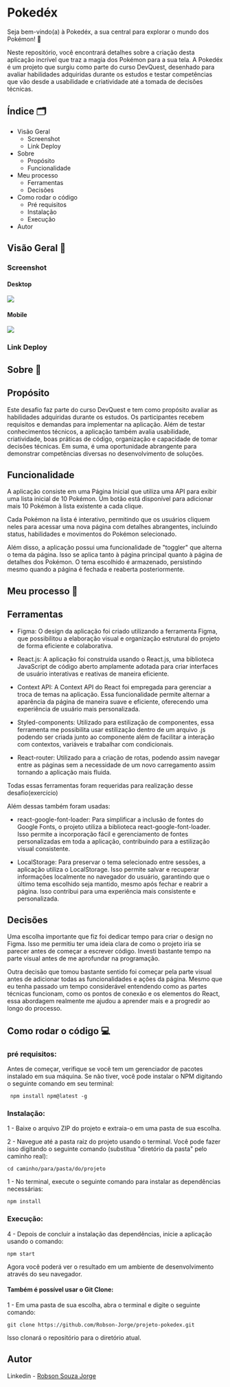 # Pokedéx 

Seja bem-vindo(a) à Pokedéx, a sua central para explorar o mundo dos Pokémon! 🌟

Neste repositório, você encontrará detalhes sobre a criação desta aplicação incrível que traz a magia dos Pokémon para a sua tela. A Pokedéx é um projeto que surgiu como parte do curso DevQuest, desenhado para avaliar habilidades adquiridas durante os estudos e testar competências que vão desde a usabilidade e criatividade até a tomada de decisões técnicas.

## Índice 🗂️

- Visão Geral
  - Screenshot
  - Link Deploy
- Sobre
  - Propósito
  - Funcionalidade
- Meu processo
  - Ferramentas
  - Decisões
- Como rodar o código 
  - Pré requisitos
  - Instalação
  - Execução
- Autor

## Visão Geral 👀

### Screenshot

#### Desktop

![](./design/Pokedex-Desktop.gif)

#### Mobile

![](./design/Pokedex-Mobile.gif)

### Link Deploy

## Sobre 📖

## Propósito

Este desafio faz parte do curso DevQuest e tem como propósito avaliar as habilidades adquiridas durante os estudos. Os participantes recebem requisitos e demandas para implementar na aplicação. Além de testar conhecimentos técnicos, a aplicação também avalia usabilidade, criatividade, boas práticas de código, organização e capacidade de tomar decisões técnicas. Em suma, é uma oportunidade abrangente para demonstrar competências diversas no desenvolvimento de soluções.

## Funcionalidade

A aplicação consiste em uma Página Inicial que utiliza uma API para exibir uma lista inicial de 10 Pokémon. Um botão está disponível para adicionar mais 10 Pokémon à lista existente a cada clique.

Cada Pokémon na lista é interativo, permitindo que os usuários cliquem neles para acessar uma nova página com detalhes abrangentes, incluindo status, habilidades e movimentos do Pokémon selecionado.

Além disso, a aplicação possui uma funcionalidade de "toggler" que alterna o tema da página. Isso se aplica tanto à página principal quanto à página de detalhes dos Pokémon. O tema escolhido é armazenado, persistindo mesmo quando a página é fechada e reaberta posteriormente.

## Meu processo 🔨

## Ferramentas

* Figma: O design da aplicação foi criado utilizando a ferramenta Figma, que possibilitou a elaboração visual e organização estrutural do projeto de forma eficiente e colaborativa.

* React.js: A aplicação foi construída usando o React.js, uma biblioteca JavaScript de código aberto amplamente adotada para criar interfaces de usuário interativas e reativas de maneira eficiente.

* Context API: A Context API do React foi empregada para gerenciar a troca de temas na aplicação. Essa funcionalidade permite alternar a aparência da página de maneira suave e eficiente, oferecendo uma experiência de usuário mais personalizada.

* Styled-components: Utilizado para estilização de componentes, essa ferramenta me possibilita usar estilização dentro de um arquivo .js podendo ser criada junto ao componente além de facilitar a interação com contextos, variáveis e trabalhar com condicionais.

* React-router: Utilizado para a criação de rotas, podendo assim navegar entre as páginas sem a necessidade de um novo carregamento assim tornando a aplicação mais fluida. 

Todas essas ferramentas foram requeridas para realização desse desafio(exercício)

Além dessas também foram usadas:

* react-google-font-loader: 
Para simplificar a inclusão de fontes do Google Fonts, o projeto utiliza a biblioteca react-google-font-loader. Isso permite a incorporação fácil e gerenciamento de fontes personalizadas em toda a aplicação, contribuindo para a estilização visual consistente.

* LocalStorage: Para preservar o tema selecionado entre sessões, a aplicação utiliza o LocalStorage. Isso permite salvar e recuperar informações localmente no navegador do usuário, garantindo que o último tema escolhido seja mantido, mesmo após fechar e reabrir a página. Isso contribui para uma experiência mais consistente e personalizada.

## Decisões

Uma escolha importante que fiz foi dedicar tempo para criar o design no Figma. Isso me permitiu ter uma ideia clara de como o projeto iria se parecer antes de começar a escrever código. Investi bastante tempo na parte visual antes de me aprofundar na programação.

Outra decisão que tomou bastante sentido foi começar pela parte visual antes de adicionar todas as funcionalidades e ações da página. Mesmo que eu tenha passado um tempo considerável entendendo como as partes técnicas funcionam, como os pontos de conexão e os elementos do React, essa abordagem realmente me ajudou a aprender mais e a progredir ao longo do processo.

## Como rodar o código 💻

### pré requisitos:
Antes de começar, verifique se você tem um gerenciador de pacotes instalado em sua máquina. Se não tiver, você pode instalar o NPM digitando o seguinte comando em seu terminal:

````
 npm install npm@latest -g

````
### Instalação:

1 - Baixe o arquivo ZIP do projeto e extraia-o em uma pasta de sua escolha.

2 - Navegue até a pasta raiz do projeto usando o terminal. Você pode fazer isso digitando o seguinte comando (substitua "diretório da pasta" pelo caminho real):

````
cd caminho/para/pasta/do/projeto
````

1 - No terminal, execute o seguinte comando para instalar as dependências necessárias:
````
npm install
````

### Execução:
4 - Depois de concluir a instalação das dependências, inicie a aplicação usando o comando:
````
npm start
````

Agora você poderá ver o resultado em um ambiente de desenvolvimento através do seu navegador.

#### Também é possível usar o Git Clone:

1 - Em uma pasta de sua escolha, abra o terminal e digite o seguinte comando:
````
git clone https://github.com/Robson-Jorge/projeto-pokedex.git
````
Isso clonará o repositório para o diretório atual.

## Autor

Linkedin - [Robson Souza Jorge](https://www.linkedin.com/in/robson-jorge-62a12a26a/)